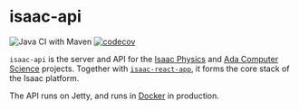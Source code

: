 # isaac-api

![Java CI with Maven](https://github.com/isaacphysics/isaac-api/workflows/Java%20CI%20with%20Maven/badge.svg?branch=master)
[![codecov](https://codecov.io/gh/isaacphysics/isaac-api/branch/master/graph/badge.svg)](https://codecov.io/gh/isaacphysics/isaac-api)


`isaac-api` is the server and API for the [Isaac Physics](https://isaacphysics.org/about) and [Ada Computer Science](https://adacomputerscience.org/about) projects. Together with [`isaac-react-app`](https://github.com/isaacphysics/isaac-react-app), it forms the core stack of the Isaac platform.

The API runs on Jetty, and runs in [Docker](https://www.docker.com/) in production.